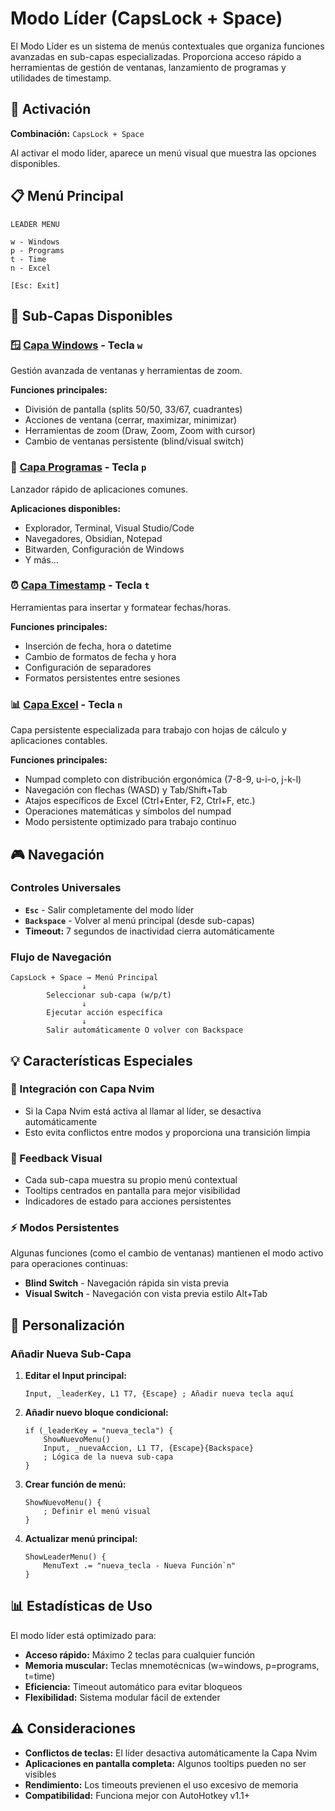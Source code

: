 # Modo Líder (CapsLock + Space)

El Modo Líder es un sistema de menús contextuales que organiza funciones avanzadas en sub-capas especializadas. Proporciona acceso rápido a herramientas de gestión de ventanas, lanzamiento de programas y utilidades de timestamp.

## 🎯 Activación

**Combinación:** `CapsLock + Space`

Al activar el modo líder, aparece un menú visual que muestra las opciones disponibles.

## 📋 Menú Principal

```
LEADER MENU

w - Windows
p - Programs  
t - Time
n - Excel

[Esc: Exit]
```

## 🌟 Sub-Capas Disponibles

### 🪟 [Capa Windows](WINDOWS_LAYER.md) - Tecla `w`
Gestión avanzada de ventanas y herramientas de zoom.

**Funciones principales:**
- División de pantalla (splits 50/50, 33/67, cuadrantes)
- Acciones de ventana (cerrar, maximizar, minimizar)
- Herramientas de zoom (Draw, Zoom, Zoom with cursor)
- Cambio de ventanas persistente (blind/visual switch)

### 🚀 [Capa Programas](PROGRAM_LAYER.md) - Tecla `p`
Lanzador rápido de aplicaciones comunes.

**Aplicaciones disponibles:**
- Explorador, Terminal, Visual Studio/Code
- Navegadores, Obsidian, Notepad
- Bitwarden, Configuración de Windows
- Y más...

### ⏰ [Capa Timestamp](TIMESTAMP_LAYER.md) - Tecla `t`
Herramientas para insertar y formatear fechas/horas.

**Funciones principales:**
- Inserción de fecha, hora o datetime
- Cambio de formatos de fecha y hora
- Configuración de separadores
- Formatos persistentes entre sesiones

### 📊 [Capa Excel](EXCEL_LAYER.md) - Tecla `n`
Capa persistente especializada para trabajo con hojas de cálculo y aplicaciones contables.

**Funciones principales:**
- Numpad completo con distribución ergonómica (7-8-9, u-i-o, j-k-l)
- Navegación con flechas (WASD) y Tab/Shift+Tab
- Atajos específicos de Excel (Ctrl+Enter, F2, Ctrl+F, etc.)
- Operaciones matemáticas y símbolos del numpad
- Modo persistente optimizado para trabajo continuo

## 🎮 Navegación

### Controles Universales
- **`Esc`** - Salir completamente del modo líder
- **`Backspace`** - Volver al menú principal (desde sub-capas)
- **Timeout:** 7 segundos de inactividad cierra automáticamente

### Flujo de Navegación
```
CapsLock + Space → Menú Principal
                ↓
        Seleccionar sub-capa (w/p/t)
                ↓
        Ejecutar acción específica
                ↓
        Salir automáticamente O volver con Backspace
```

## 💡 Características Especiales

### 🔄 Integración con Capa Nvim
- Si la Capa Nvim está activa al llamar al líder, se desactiva automáticamente
- Esto evita conflictos entre modos y proporciona una transición limpia

### 📱 Feedback Visual
- Cada sub-capa muestra su propio menú contextual
- Tooltips centrados en pantalla para mejor visibilidad
- Indicadores de estado para acciones persistentes

### ⚡ Modos Persistentes
Algunas funciones (como el cambio de ventanas) mantienen el modo activo para operaciones continuas:
- **Blind Switch** - Navegación rápida sin vista previa
- **Visual Switch** - Navegación con vista previa estilo Alt+Tab

## 🔧 Personalización

### Añadir Nueva Sub-Capa

1. **Editar el Input principal:**
   ```autohotkey
   Input, _leaderKey, L1 T7, {Escape} ; Añadir nueva tecla aquí
   ```

2. **Añadir nuevo bloque condicional:**
   ```autohotkey
   if (_leaderKey = "nueva_tecla") {
       ShowNuevoMenu()
       Input, _nuevaAccion, L1 T7, {Escape}{Backspace}
       ; Lógica de la nueva sub-capa
   }
   ```

3. **Crear función de menú:**
   ```autohotkey
   ShowNuevoMenu() {
       ; Definir el menú visual
   }
   ```

4. **Actualizar menú principal:**
   ```autohotkey
   ShowLeaderMenu() {
       MenuText .= "nueva_tecla - Nueva Función`n"
   }
   ```

## 📊 Estadísticas de Uso

El modo líder está optimizado para:
- **Acceso rápido:** Máximo 2 teclas para cualquier función
- **Memoria muscular:** Teclas mnemotécnicas (w=windows, p=programs, t=time)
- **Eficiencia:** Timeout automático para evitar bloqueos
- **Flexibilidad:** Sistema modular fácil de extender

## ⚠️ Consideraciones

- **Conflictos de teclas:** El líder desactiva automáticamente la Capa Nvim
- **Aplicaciones en pantalla completa:** Algunos tooltips pueden no ser visibles
- **Rendimiento:** Los timeouts previenen el uso excesivo de memoria
- **Compatibilidad:** Funciona mejor con AutoHotkey v1.1+